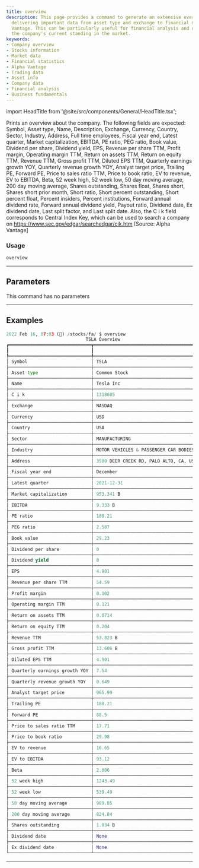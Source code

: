 ```yaml
---
title: overview
description: This page provides a command to generate an extensive overview of a company,
  delivering important data from asset type and exchange to financial metrics by Alpha
  Vantage. This can be particularly useful for financial analysis and understanding
  the company's current standing in the market.
keywords:
- Company overview
- Stocks information
- Market data
- Financial statistics
- Alpha Vantage
- Trading data
- Asset info
- Company data
- Financial analysis
- Business fundamentals
---
```


import HeadTitle from '@site/src/components/General/HeadTitle.tsx';

<HeadTitle title="overview - Fa - Stocks - Reference | OpenBB Terminal Docs" />

Prints an overview about the company. The following fields are expected: Symbol, Asset type, Name, Description, Exchange, Currency, Country, Sector, Industry, Address, Full time employees, Fiscal year end, Latest quarter, Market capitalization, EBITDA, PE ratio, PEG ratio, Book value, Dividend per share, Dividend yield, EPS, Revenue per share TTM, Profit margin, Operating margin TTM, Return on assets TTM, Return on equity TTM, Revenue TTM, Gross profit TTM, Diluted EPS TTM, Quarterly earnings growth YOY, Quarterly revenue growth YOY, Analyst target price, Trailing PE, Forward PE, Price to sales ratio TTM, Price to book ratio, EV to revenue, EV to EBITDA, Beta, 52 week high, 52 week low, 50 day moving average, 200 day moving average, Shares outstanding, Shares float, Shares short, Shares short prior month, Short ratio, Short percent outstanding, Short percent float, Percent insiders, Percent institutions, Forward annual dividend rate, Forward annual dividend yield, Payout ratio, Dividend date, Ex dividend date, Last split factor, and Last split date. Also, the C i k field corresponds to Central Index Key, which can be used to search a company on https://www.sec.gov/edgar/searchedgar/cik.htm [Source: Alpha Vantage]

### Usage

```python
overview
```

---

## Parameters

This command has no parameters



---

## Examples

```python
2022 Feb 16, 07:03 (🦋) /stocks/fa/ $ overview
                              TSLA Overview
┏━━━━━━━━━━━━━━━━━━━━━━━━━━━━━━━┳━━━━━━━━━━━━━━━━━━━━━━━━━━━━━━━━━━━━━━━┓
┃                               ┃                                       ┃
┡━━━━━━━━━━━━━━━━━━━━━━━━━━━━━━━╇━━━━━━━━━━━━━━━━━━━━━━━━━━━━━━━━━━━━━━━┩
│ Symbol                        │ TSLA                                  │
├───────────────────────────────┼───────────────────────────────────────┤
│ Asset type                    │ Common Stock                          │
├───────────────────────────────┼───────────────────────────────────────┤
│ Name                          │ Tesla Inc                             │
├───────────────────────────────┼───────────────────────────────────────┤
│ C i k                         │ 1318605                               │
├───────────────────────────────┼───────────────────────────────────────┤
│ Exchange                      │ NASDAQ                                │
├───────────────────────────────┼───────────────────────────────────────┤
│ Currency                      │ USD                                   │
├───────────────────────────────┼───────────────────────────────────────┤
│ Country                       │ USA                                   │
├───────────────────────────────┼───────────────────────────────────────┤
│ Sector                        │ MANUFACTURING                         │
├───────────────────────────────┼───────────────────────────────────────┤
│ Industry                      │ MOTOR VEHICLES & PASSENGER CAR BODIES │
├───────────────────────────────┼───────────────────────────────────────┤
│ Address                       │ 3500 DEER CREEK RD, PALO ALTO, CA, US │
├───────────────────────────────┼───────────────────────────────────────┤
│ Fiscal year end               │ December                              │
├───────────────────────────────┼───────────────────────────────────────┤
│ Latest quarter                │ 2021-12-31                            │
├───────────────────────────────┼───────────────────────────────────────┤
│ Market capitalization         │ 953.341 B                             │
├───────────────────────────────┼───────────────────────────────────────┤
│ EBITDA                        │ 9.333 B                               │
├───────────────────────────────┼───────────────────────────────────────┤
│ PE ratio                      │ 188.21                                │
├───────────────────────────────┼───────────────────────────────────────┤
│ PEG ratio                     │ 2.587                                 │
├───────────────────────────────┼───────────────────────────────────────┤
│ Book value                    │ 29.23                                 │
├───────────────────────────────┼───────────────────────────────────────┤
│ Dividend per share            │ 0                                     │
├───────────────────────────────┼───────────────────────────────────────┤
│ Dividend yield                │ 0                                     │
├───────────────────────────────┼───────────────────────────────────────┤
│ EPS                           │ 4.901                                 │
├───────────────────────────────┼───────────────────────────────────────┤
│ Revenue per share TTM         │ 54.59                                 │
├───────────────────────────────┼───────────────────────────────────────┤
│ Profit margin                 │ 0.102                                 │
├───────────────────────────────┼───────────────────────────────────────┤
│ Operating margin TTM          │ 0.121                                 │
├───────────────────────────────┼───────────────────────────────────────┤
│ Return on assets TTM          │ 0.0714                                │
├───────────────────────────────┼───────────────────────────────────────┤
│ Return on equity TTM          │ 0.204                                 │
├───────────────────────────────┼───────────────────────────────────────┤
│ Revenue TTM                   │ 53.823 B                              │
├───────────────────────────────┼───────────────────────────────────────┤
│ Gross profit TTM              │ 13.606 B                              │
├───────────────────────────────┼───────────────────────────────────────┤
│ Diluted EPS TTM               │ 4.901                                 │
├───────────────────────────────┼───────────────────────────────────────┤
│ Quarterly earnings growth YOY │ 7.54                                  │
├───────────────────────────────┼───────────────────────────────────────┤
│ Quarterly revenue growth YOY  │ 0.649                                 │
├───────────────────────────────┼───────────────────────────────────────┤
│ Analyst target price          │ 965.99                                │
├───────────────────────────────┼───────────────────────────────────────┤
│ Trailing PE                   │ 188.21                                │
├───────────────────────────────┼───────────────────────────────────────┤
│ Forward PE                    │ 88.5                                  │
├───────────────────────────────┼───────────────────────────────────────┤
│ Price to sales ratio TTM      │ 17.71                                 │
├───────────────────────────────┼───────────────────────────────────────┤
│ Price to book ratio           │ 29.98                                 │
├───────────────────────────────┼───────────────────────────────────────┤
│ EV to revenue                 │ 16.65                                 │
├───────────────────────────────┼───────────────────────────────────────┤
│ EV to EBITDA                  │ 93.12                                 │
├───────────────────────────────┼───────────────────────────────────────┤
│ Beta                          │ 2.006                                 │
├───────────────────────────────┼───────────────────────────────────────┤
│ 52 week high                  │ 1243.49                               │
├───────────────────────────────┼───────────────────────────────────────┤
│ 52 week low                   │ 539.49                                │
├───────────────────────────────┼───────────────────────────────────────┤
│ 50 day moving average         │ 989.85                                │
├───────────────────────────────┼───────────────────────────────────────┤
│ 200 day moving average        │ 824.84                                │
├───────────────────────────────┼───────────────────────────────────────┤
│ Shares outstanding            │ 1.034 B                               │
├───────────────────────────────┼───────────────────────────────────────┤
│ Dividend date                 │ None                                  │
├───────────────────────────────┼───────────────────────────────────────┤
│ Ex dividend date              │ None                                  │
└───────────────────────────────┴───────────────────────────────────────┘
```
---
